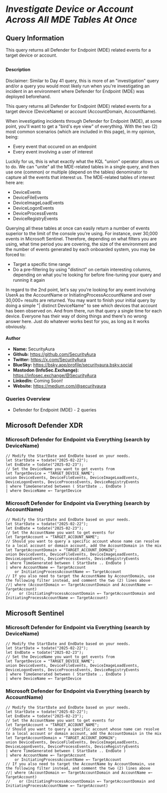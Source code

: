 # *Investigate Device or Account Across All MDE Tables At Once*

## Query Information

This query returns all Defender for Endpoint (MDE) related events for a target device or account.

##

#### Description

Disclaimer: Similar to Day 41 query, this is more of an "investigation" query and/or a query you would most likely run when you're investigating an incident in an environment where Defender for Endpoint (MDE) was deployed beforehand.

This query returns all Defender for Endpoint (MDE) related events for a target device (DeviceName) or account (AccountDomain, AccountName).

When investigating incidents through Defender for Endpoint (MDE), at some point, you'll want to get a "bird's eye view" of everything. With the two (2) most common scenarios (which are included in this page), in my opinion, being:

- Every event that occured on an endpoint
- Every event involving a user of interest

Luckily for us, this is what exactly what the KQL "union" operator allows us to do. We can "unite" all the MDE-related tables in a single query, and then use one (common) or multiple (depend on the tables) denominator to capture all the events that interest us. The MDE-related tables of interest here are:

- DeviceEvents
- DeviceFileEvents
- DeviceImageLoadEvents
- DeviceLogonEvents
- DeviceProcessEvents
- DeviceRegistryEvents

Querying all these tables at once can easily return a number of events superior to the limit of the console you're using. For instance, over 30,000 events in Microsoft Sentinel. Therefore, depending on what filters you are using, what time period you are covering, the size of the environment and the number of events generated by each onboarded system, you may be forced to:

- Target a specific time range
- Do a pre-filtering by using "distinct" on certain interesting columns, depending on what you're looking for before fine-tuning your query and running it again

In regard to the 2nd point, let's say you're looking for any event involving UserA as the AccountName or InitiatingProcessAccountName and over 30,000+ results are returned. You may want to finish your initial query by doing a simple "| distinct DeviceName" to see which devices that account has been observed on. And from there, run that query a single time for each device. Everyone has their way of doing things and there's no wrong answer here. Just do whatever works best for you, as long as it works obviously.

#### Author <Optional>
- **Name:** SecurityAura
- **Github:** https://github.com/SecurityAura
- **Twitter:** https://x.com/SecurityAura
- **BlueSky:** https://bsky.app/profile/securityaura.bsky.social
- **Mastodon (InfoSec.Exchange):** https://infosec.exchange/@SecurityAura
- **LinkedIn:** Coming Soon!
- **Website:** https://medium.com/@securityaura

### Queries Overview ###

- Defender for Endpoint (MDE) - 2 queries

## Microsoft Defender XDR ##
### Microsoft Defender for Endpoint via Everything (search by DeviceName) ###
```KQL
// Modify the StartDate and EndDate based on your needs.
let StartDate = todate("2025-02-22");
let EndDate = todate("2025-02-23");
// Set the DeviceName you want to get events from
let TargetDevice = "TARGET_DEVICE_NAME";
union DeviceEvents, DeviceFileEvents, DeviceImageLoadEvents, DeviceLogonEvents, DeviceProcessEvents, DeviceRegistryEvents
| where TimeGenerated between ( StartDate .. EndDate )
| where DeviceName =~ TargetDevice
```
### Microsoft Defender for Endpoint via Everything (search by AccountName) ###
```KQL
// Modify the StartDate and EndDate based on your needs.
let StartDate = todate("2025-02-22");
let EndDate = todate("2025-02-23");
// Set the AccountName you want to get events for
let TargetAccount = "TARGET_ACCOUNT_NAME";
// Should you want to query a specific account whose name can resolve to a local account or domain account, add the AccountDomain in the mix
let TargetAccountDomain = "TARGET_ACCOUNT_DOMAIN";
union DeviceEvents, DeviceFileEvents, DeviceImageLoadEvents, DeviceLogonEvents, DeviceProcessEvents, DeviceRegistryEvents
| where TimeGenerated between ( StartDate .. EndDate )
| where AccountName =~ TargetAccount
    or InitiatingProcessAccountName =~ TargetAccount
// If you also need to target the AccountName by AccountDomain, use the following filter instead, and comment the two (2) lines above
//| where (AccountDomain =~ TargetAccountDomain and AccountName =~ TargetAccount)
//    or (InitiatingProcessAccountDomain =~ TargetAccountDomain and InitiatingProcessAccountName =~ TargetAccount)
```
## Microsoft Sentinel ##
### Microsoft Defender for Endpoint via Everything (search by DeviceName) ###
```KQL
// Modify the StartDate and EndDate based on your needs.
let StartDate = todate("2025-02-22");
let EndDate = todate("2025-02-23");
// Set the DeviceName you want to get events from
let TargetDevice = "TARGET_DEVICE_NAME";
union DeviceEvents, DeviceFileEvents, DeviceImageLoadEvents, DeviceLogonEvents, DeviceProcessEvents, DeviceRegistryEvents
| where TimeGenerated between ( StartDate .. EndDate )
| where DeviceName =~ TargetDevice
```
### Microsoft Defender for Endpoint via Everything (search by AccountName) ###
```KQL
// Modify the StartDate and EndDate based on your needs.
let StartDate = todate("2025-02-22");
let EndDate = todate("2025-02-23");
// Set the AccountName you want to get events for
let TargetAccount = "TARGET_ACCOUNT_NAME";
// Should you want to query a specific account whose name can resolve to a local account or domain account, add the AccountDomain in the mix
let TargetAccountDomain = "TARGET_ACCOUNT_DOMAIN";
union DeviceEvents, DeviceFileEvents, DeviceImageLoadEvents, DeviceLogonEvents, DeviceProcessEvents, DeviceRegistryEvents
| where TimeGenerated between ( StartDate .. EndDate )
| where AccountName =~ TargetAccount
    or InitiatingProcessAccountName =~ TargetAccount
// If you also need to target the AccountName by AccountDomain, use the following filter instead, and comment the two (2) lines above
//| where (AccountDomain =~ TargetAccountDomain and AccountName =~ TargetAccount)
//    or (InitiatingProcessAccountDomain =~ TargetAccountDomain and InitiatingProcessAccountName =~ TargetAccount)
```
